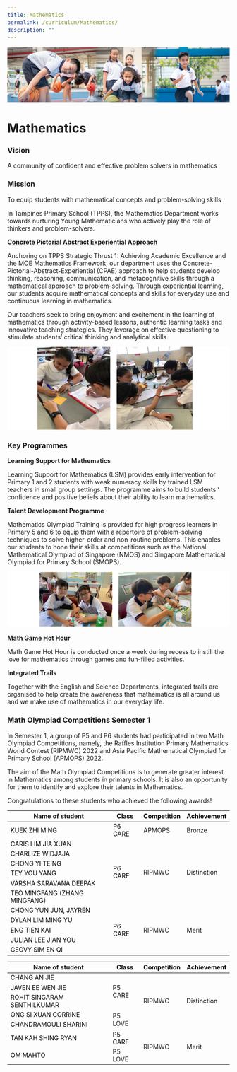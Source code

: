 ```yaml
---
title: Mathematics
permalink: /curriculum/Mathematics/
description: ""
---
```

![](/images/Our%20Learning%20Experiences.jpg)

Mathematics
===========

### **Vision**

A community of confident and effective problem solvers in mathematics  
  

### **Mission**

To equip students with mathematical concepts and problem-solving skills  
  

In Tampines Primary School (TPPS), the Mathematics Department works towards nurturing Young Mathematicians who actively play the role of thinkers and problem-solvers.

  

<u><b>Concrete Pictorial Abstract Experiential Approach</b></u>

  

Anchoring on TPPS Strategic Thrust 1: Achieving Academic Excellence and the MOE Mathematics Framework, our department uses the Concrete-Pictorial-Abstract-Experiential (CPAE) approach to help students develop thinking, reasoning, communication, and metacognitive skills through a mathematical approach to problem-solving. Through experiential learning, our students acquire mathematical concepts and skills for everyday use and continuous learning in mathematics.

  

Our teachers seek to bring enjoyment and excitement in the learning of mathematics through activity-based lessons, authentic learning tasks and innovative teaching strategies. They leverage on effective questioning to stimulate students’ critical thinking and analytical skills.

![](/images/Math.png)

### **Key Programmes**

<b>Learning Support for Mathematics</b>

Learning Support for Mathematics (LSM) provides early intervention for Primary 1 and 2 students with weak numeracy skills by trained LSM teachers in small group settings. The programme aims to build students’’ confidence and positive beliefs about their ability to learn mathematics.

  

<b>Talent Development Programme</b>

Mathematics Olympiad Training is provided for high progress learners in Primary 5 and 6 to equip them with a repertoire of problem-solving techniques to solve higher-order and non-routine problems. This enables our students to hone their skills at competitions such as the National Mathematical Olympiad of Singapore (NMOS) and Singapore Mathematical Olympiad for Primary School (SMOPS).

![](/images/Math1.png)

<b>Math Game Hot Hour</b>

Math Game Hot Hour is conducted once a week during recess to instill the love for mathematics through games and fun-filled activities.

  

<b>Integrated Trails</b>

Together with the English and Science Departments, integrated trails are organised to help create the awareness that mathematics is all around us and we make use of mathematics in our everyday life.

### **Math Olympiad Competitions Semester 1**

In Semester 1, a group of P5 and P6 students had participated in two Math Olympiad Competitions, namely, the&nbsp;Raffles Institution Primary Mathematics World Contest (RIPMWC) 2022 and Asia Pacific Mathematical Olympiad for Primary School (APMOPS) 2022.

The aim of the Math Olympiad Competitions is to generate greater interest in Mathematics among students in primary schools. It is also an opportunity for them to identify and explore their talents in Mathematics.

Congratulations to these students who achieved the following awards!


<table class="tg">
<thead>
  <tr>
    <th class="tg-bmem">Name of student</th>
    <th class="tg-bmem"><span style="color:black">Class</span></th>
    <th class="tg-bmem"><span style="color:black">Competition</span></th>
    <th class="tg-bmem"><span style="color:black">Achievement</span></th>
  </tr>
</thead>
<tbody>
  <tr>
    <td class="tg-kk00"><span style="color:black">KUEK ZHI MING</span></td>
    <td class="tg-kk00"><span style="color:black">P6 CARE</span></td>
    <td class="tg-kk00">APMOPS </td>
    <td class="tg-kk00">Bronze</td>
  </tr>
  <tr>
    <td class="tg-kk00"><span style="color:black">CARIS LIM JIA XUAN</span></td>
    <td class="tg-kk00" rowspan="6"><span style="color:black">P6 CARE</span></td>
    <td class="tg-kk00" rowspan="6">RIPMWC</td>
    <td class="tg-kk00" rowspan="6"><span style="color:black">Distinction</span></td>
  </tr>
  <tr>
    <td class="tg-kk00"><span style="color:black">CHARLIZE WIDJAJA</span></td>
  </tr>
  <tr>
    <td class="tg-kk00"><span style="color:black">CHONG YI TEING</span></td>
  </tr>
  <tr>
    <td class="tg-kk00"><span style="color:black">TEY YOU YANG</span></td>
  </tr>
  <tr>
    <td class="tg-kk00"><span style="color:black">VARSHA SARAVANA DEEPAK</span></td>
  </tr>
  <tr>
    <td class="tg-kk00"><span style="color:black">TEO MINGFANG (ZHANG MINGFANG)</span></td>
  </tr>
  <tr>
    <td class="tg-kk00"><span style="color:black">CHONG YUN JUN, JAYREN</span></td>
    <td class="tg-kk00" rowspan="5"><span style="color:black">P6 CARE</span></td>
    <td class="tg-kk00" rowspan="5">RIPMWC</td>
    <td class="tg-kk00" rowspan="5">Merit</td>
  </tr>
  <tr>
    <td class="tg-kk00"><span style="color:black">DYLAN LIM MING YU</span></td>
  </tr>
  <tr>
    <td class="tg-kk00"><span style="color:black">ENG TIEN KAI</span></td>
  </tr>
  <tr>
    <td class="tg-kk00"><span style="color:black">JULIAN LEE JIAN YOU</span></td>
  </tr>
  <tr>
    <td class="tg-kk00"><span style="color:black">GEOVY SIM EN QI</span></td>
  </tr>
</tbody>
</table>


<table class="tg">
<thead>
  <tr>
    <th class="tg-bmem">Name of student</th>
    <th class="tg-bmem"><span style="color:black">Class</span></th>
    <th class="tg-bmem"><span style="color:black">Competition</span></th>
    <th class="tg-bmem"><span style="color:black">Achievement</span></th>
  </tr>
</thead>
<tbody>
  <tr>
    <td class="tg-kk00"><span style="color:black">CHANG AN JIE</span></td>
    <td class="tg-kk00" rowspan="3"><span style="color:black">P5 CARE</span></td>
    <td class="tg-kk00" rowspan="5">RIPMWC</td>
    <td class="tg-kk00" rowspan="5"><span style="color:black">Distinction</span></td>
  </tr>
  <tr>
    <td class="tg-kk00"><span style="color:black">JAVEN EE WEN JIE</span></td>
  </tr>
  <tr>
    <td class="tg-kk00"><span style="color:black">ROHIT SINGARAM SENTHILKUMAR</span></td>
  </tr>
  <tr>
    <td class="tg-kk00"><span style="color:black">ONG SI XUAN CORRINE</span></td>
    <td class="tg-kk00" rowspan="2">P5 LOVE</td>
  </tr>
  <tr>
    <td class="tg-kk00"><span style="color:black">CHANDRAMOULI SHARINI</span></td>
  </tr>
  <tr>
    <td class="tg-kk00"><span style="color:black">TAN KAH SHING RYAN</span></td>
    <td class="tg-kk00"><span style="color:black">P5 CARE</span></td>
    <td class="tg-kk00" rowspan="2">RIPMWC</td>
    <td class="tg-kk00" rowspan="2">Merit</td>
  </tr>
  <tr>
    <td class="tg-kk00"><span style="color:black">OM MAHTO</span></td>
    <td class="tg-kk00">P5 LOVE</td>
  </tr>
</tbody>
</table>